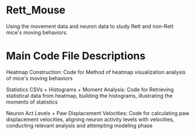 # Rett_Mouse
Using the movement data and neuron data to study Rett and non-Rett mice's moving behaviors.

# Main Code File Descriptions
Heatmap Construction: Code for Method of heatmap visualization analysis of mice's moving behaviors

Statistics CSVs + Histograms + Moment Analysis: Code for Retrieving statistical data from heatmap, building the histograms, illustrating the moments of statistics

Neuron Act Levels + Paw Displacement Velocities: Code for calculating paw displacement velocities, aligning neuron activity levels with velocities, conducting relevant analysis and attempting modeling phase

